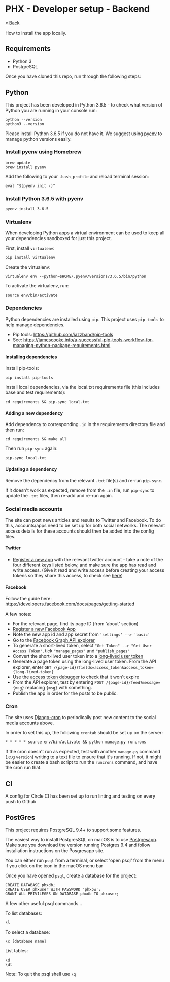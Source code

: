 # PHX - Developer setup - Backend

[&laquo; Back](../README.md)

How to install the app locally.


## Requirements

* Python 3
* PostgreSQL


Once you have cloned this repo, run through the following steps:


## Python

This project has been developed in Python 3.6.5 - to check what version of Python you are running in your console run:

```
python --version
python3 --version
```

Please install Python 3.6.5 if you do not have it. We suggest using [pyenv](https://github.com/pyenv/pyenv) to manage python versions easily.


### Install pyenv using Homebrew

```
brew update
brew install pyenv
```

Add the following to your `.bash_profile` and reload terminal session:

```
eval "$(pyenv init -)"
```


### Install Python 3.6.5 with pyenv

```
pyenv install 3.6.5
```


### Virtualenv

When developing Python apps a virtual environment can be used to keep all your dependencies sandboxed for just this project.

First, install `virtualenv`:

```
pip install virtualenv
```

Create the virtualenv:

```
virtualenv env --python=$HOME/.pyenv/versions/3.6.5/bin/python
```

To activate the virtualenv, run:

```
source env/bin/activate
```


### Dependencies

Python dependencies are installed using `pip`. This project uses `pip-tools` to help manage dependencies.

- Pip tools: https://github.com/jazzband/pip-tools
- See: https://jamescooke.info/a-successful-pip-tools-workflow-for-managing-python-package-requirements.html


#### Installing dependencies

Install pip-tools:

```
pip install pip-tools
```

Install local dependencies, via the local.txt requirements file (this includes base and test requirements):

```
cd requirements && pip-sync local.txt
```

#### Adding a new dependency

Add dependency to corresponding `.in` in the requirements directory file and then run:

```
cd requirements && make all
```

Then run `pip-sync` again:

```
pip-sync local.txt
```

#### Updating a dependency

Remove the dependency from the relevant `.txt` file(s) and re-run `pip-sync`.

If it doesn't work as expected, remove from the `.in` file, run `pip-sync` to update the `.txt` files, then re-add and re-run again.


### Social media accounts

The site can post news articles and results to Twitter and Facebook. To do this, accounts/apps need to be set up for both social networks. The relevant access details for these accounts should then be added into the config files.


#### Twitter

* [Register a new app](https://developer.twitter.com/) with the relevant twitter account - take a note of the four different keys listed below, and make sure the app has read and write access. (Give it read and write access before creating your access tokens so they share this access, to check see [here](https://twitter.com/settings/applications))

#### Facebook

Follow the guide here: https://developers.facebook.com/docs/pages/getting-started

A few notes:

 - For the relevant page, find its page ID (from 'about' section)
 - [Register a new Facebook App](https://developers.facebook.com/apps/)
 - Note the new app id and app secret from `'settings' --> 'basic'`
 - Go to the [Facebook Graph API explorer](https://developers.facebook.com/tools/explorer/)
 - To generate a short-lived token, select `"Get Token" --> "Get User Access Token"`, tick `"manage_pages"` and `"publish_pages"`
 - Convert the short-lived user token into a [long-lived user token](https://developers.facebook.com/docs/facebook-login/access-tokens/refreshing/#generate-long-lived-token)
 - Generate a page token using the long-lived user token. From the API explorer, enter `GET /{page-id}?fields=access_token&access_token={long-lived-token}`
 - Use the [access token debugger](https://developers.facebook.com/tools/debug/accesstoken/) to check that it won't expire
 - From the API explorer, test by entering `POST /{page-id}/feed?message={msg}` replacing `{msg}` with something.
 - Publish the app in order for the posts to be public.


### Cron

The site uses [Django-cron](http://django-cron.readthedocs.io/) to periodically post new content to the social media accounts above.

In order to set this up, the following `crontab` should be set up on the server:

```
* * * * * source env/bin/activate && python manage.py runcrons
```

If the cron doesn't run as expected, test with another `manage.py` command (.e.g `version`) writing to a text file to ensure that it's running. If not, it might be easier to create a bash script to run the `runcrons` command, and have the cron run that.


## CI

A config for Circle CI has been set up to run linting and testing on every push to Github


## PostGres

This project requires PostgreSQL 9.4+ to support some features.

The easiest way to install PostgresSQL on macOS is to use [Postgresapp](http://postgresapp.com/). Make sure you download the version running Postgres 9.4 and follow installation instructions on the Posgresapp site.

You can either run `psql` from a terminal, or select 'open psql' from the menu if you click on the icon in the macOS menu bar

Once you have opened `psql`, create a database for the project:

```
CREATE DATABASE phxdb;
CREATE USER phxuser WITH PASSWORD 'phxpw';
GRANT ALL PRIVILEGES ON DATABASE phxdb TO phxuser;
```

A few other useful psql commands...

To list databases:

```
\l
```

To select a database:

```
\c [database name]
```

List tables:

```
\d
\dt
```

Note: To quit the psql shell use `\q`
